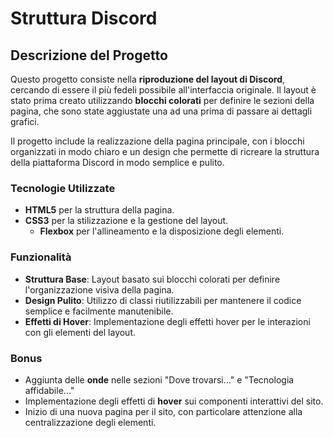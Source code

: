 # Struttura Discord

## Descrizione del Progetto

Questo progetto consiste nella **riproduzione del layout di Discord**, cercando di essere il più fedeli possibile all'interfaccia originale. Il layout è stato prima creato utilizzando **blocchi colorati** per definire le sezioni della pagina, che sono state aggiustate una ad una prima di passare ai dettagli grafici.

Il progetto include la realizzazione della pagina principale, con i blocchi organizzati in modo chiaro e un design che permette di ricreare la struttura della piattaforma Discord in modo semplice e pulito.

### Tecnologie Utilizzate

- **HTML5** per la struttura della pagina.
- **CSS3** per la stilizzazione e la gestione del layout.
  - **Flexbox** per l'allineamento e la disposizione degli elementi.

### Funzionalità

- **Struttura Base**: Layout basato sui blocchi colorati per definire l'organizzazione visiva della pagina.
- **Design Pulito**: Utilizzo di classi riutilizzabili per mantenere il codice semplice e facilmente manutenibile.
- **Effetti di Hover**: Implementazione degli effetti hover per le interazioni con gli elementi del layout.

### Bonus

- Aggiunta delle **onde** nelle sezioni "Dove trovarsi..." e "Tecnologia affidabile..."
- Implementazione degli effetti di **hover** sui componenti interattivi del sito.
- Inizio di una nuova pagina per il sito, con particolare attenzione alla centralizzazione degli elementi.
